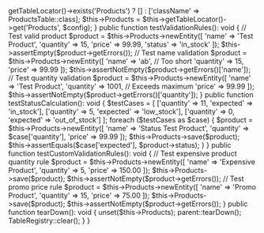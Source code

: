 <?php
declare(strict_types=1);

namespace App\Test\TestCase\Model\Table;

use App\Model\Table\ProductsTable;
use Cake\TestSuite\TestCase;
use Cake\ORM\TableRegistry;
use Cake\Validation\Validator;

/**
 * Products Table Test Case
 */
class ProductsTableTest extends TestCase
{
    protected $Products;
    protected $fixtures = ['app.Products'];

    public function setUp(): void
    {
        parent::setUp();
        $config = $this->getTableLocator()->exists('Products') ? 
            [] : ['className' => ProductsTable::class];
        $this->Products = $this->getTableLocator()->get('Products', $config);
    }

    public function testValidationRules(): void
    {
        // Test valid product
        $product = $this->Products->newEntity([
            'name' => 'Test Product',
            'quantity' => 15,
            'price' => 99.99,
            'status' => 'in_stock'
        ]);
        $this->assertEmpty($product->getErrors());

        // Test name validation
        $product = $this->Products->newEntity([
            'name' => 'ab', // Too short
            'quantity' => 15,
            'price' => 99.99
        ]);
        $this->assertNotEmpty($product->getErrors()['name']);

        // Test quantity validation
        $product = $this->Products->newEntity([
            'name' => 'Test Product',
            'quantity' => 1001, // Exceeds maximum
            'price' => 99.99
        ]);
        $this->assertNotEmpty($product->getErrors()['quantity']);
    }

    public function testStatusCalculation(): void
    {
        $testCases = [
            ['quantity' => 11, 'expected' => 'in_stock'],
            ['quantity' => 5, 'expected' => 'low_stock'],
            ['quantity' => 0, 'expected' => 'out_of_stock']
        ];

        foreach ($testCases as $case) {
            $product = $this->Products->newEntity([
                'name' => 'Status Test Product',
                'quantity' => $case['quantity'],
                'price' => 99.99
            ]);
            $this->Products->save($product);
            $this->assertEquals($case['expected'], $product->status);
        }
    }

    public function testCustomValidationRules(): void
    {
        // Test expensive product quantity rule
        $product = $this->Products->newEntity([
            'name' => 'Expensive Product',
            'quantity' => 5,
            'price' => 150.00
        ]);
        $this->Products->save($product);
        $this->assertNotEmpty($product->getErrors());

        // Test promo price rule
        $product = $this->Products->newEntity([
            'name' => 'Promo Product',
            'quantity' => 15,
            'price' => 75.00
        ]);
        $this->Products->save($product);
        $this->assertNotEmpty($product->getErrors());
    }

    public function tearDown(): void
    {
        unset($this->Products);
        parent::tearDown();
        TableRegistry::clear();
    }
}
